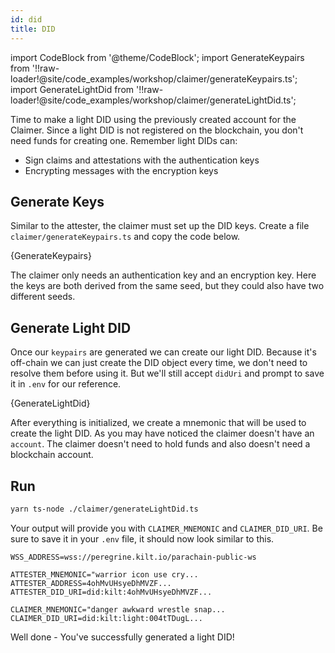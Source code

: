 ```yaml
---
id: did
title: DID
---
```


import CodeBlock from '@theme/CodeBlock';
import GenerateKeypairs from '!!raw-loader!@site/code_examples/workshop/claimer/generateKeypairs.ts';
import GenerateLightDid from '!!raw-loader!@site/code_examples/workshop/claimer/generateLightDid.ts';

Time to make a light DID using the previously created account for the <span className="label-role claimer">Claimer</span>.
Since a light DID is not registered on the blockchain, you don't need funds for creating one.
Remember light DIDs can:

- Sign claims and attestations with the authentication keys
- Encrypting messages with the encryption keys

## Generate Keys

Similar to the attester, the claimer must set up the DID keys.
Create a file `claimer/generateKeypairs.ts` and copy the code below.

<CodeBlock className="language-js" title="claimer/generateKeypairs.ts">
  {GenerateKeypairs}
</CodeBlock>

The claimer only needs an authentication key and an encryption key.
Here the keys are both derived from the same seed, but they could also have two different seeds.

## Generate Light DID

Once our `keypairs` are generated we can create our light DID.
Because it's off-chain we can just create the DID object every time, we don't need to resolve them before using it.
But we'll still accept `didUri` and prompt to save it in `.env` for our reference.

<CodeBlock className="language-js" title="claimer/generateLightDid.ts">
  {GenerateLightDid}
</CodeBlock>

After everything is initialized, we create a mnemonic that will be used to create the light DID.
As you may have noticed the claimer doesn't have an `account`.
The claimer doesn't need to hold funds and also doesn't need a blockchain account.

## Run

```bash
yarn ts-node ./claimer/generateLightDid.ts
```

Your output will provide you with `CLAIMER_MNEMONIC` and `CLAIMER_DID_URI`.
Be sure to save it in your `.env` file, it should now look similar to this.

```env title=".env"
WSS_ADDRESS=wss://peregrine.kilt.io/parachain-public-ws

ATTESTER_MNEMONIC="warrior icon use cry...
ATTESTER_ADDRESS=4ohMvUHsyeDhMVZF...
ATTESTER_DID_URI=did:kilt:4ohMvUHsyeDhMVZF...

CLAIMER_MNEMONIC="danger awkward wrestle snap...
CLAIMER_DID_URI=did:kilt:light:004tTDugL...
```

Well done - You've successfully generated a light DID!
